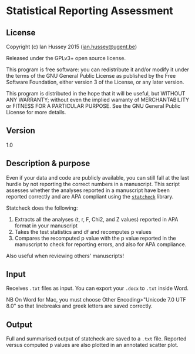 # Statistical Reporting Assessment

## License
Copyright (c) Ian Hussey 2015 (ian.hussey@ugent.be)

Released under the GPLv3+ open source license. 

This program is free software: you can redistribute it and/or modify it under the terms of the GNU General Public License as published by the Free Software Foundation, either version 3 of the License, or any later version.

This program is distributed in the hope that it will be useful, but WITHOUT ANY WARRANTY; without even the implied warranty of MERCHANTABILITY or FITNESS FOR A PARTICULAR PURPOSE. See the GNU General Public License for more details.

## Version
1.0

## Description & purpose
Even if your data and code are publicly available, you can still fall at the last hurdle by not reporting the correct numbers in a manuscript. This script assesses whether the analyses reported in a manuscript have been reported correctly and are APA compliant using the [`statcheck`](http://rpubs.com/michelenuijten/202816) library.

Statcheck does the following:

1. Extracts all the analyses (t, r, F, Chi2, and Z values) reported in APA format in your manuscript
2. Takes the test statistics and df and recomputes p values
3. Compares the recomputed p value with the p value reported in the manuscript to check for reporting errors, and also for APA compliance.

Also useful when reviewing others' manuscripts! 

## Input
Receives `.txt` files as input. You can export your `.docx` to `.txt` inside Word.

NB On Word for Mac, you must choose Other Encoding>"Unicode 7.0 UTF 8.0" so that linebreaks and greek letters are saved correctly.

## Output
Full and summarised output of statcheck are saved to a `.txt` file. Reported versus computed p values are also plotted in an annotated scatter plot.


